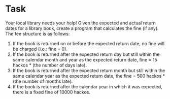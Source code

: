 # Task
Your local library needs your help! Given the expected and actual return dates for a library book, create a program that calculates the fine (if any). The fee structure is as follows:

1. If the book is returned on or before the expected return date, no fine will be charged (i.e.: fine = 0).
2. If the book is returned after the expected return day but still within the same calendar month and year as the expected return date, fine = 15 hackos * (the number of days late).
3. If the book is returned after the expected return month but still within the same calendar year as the expected return date, the fine = 500 hackos * (the number of months late).
4. If the book is returned after the calendar year in which it was expected, there is a fixed fine of 10000 hackos.